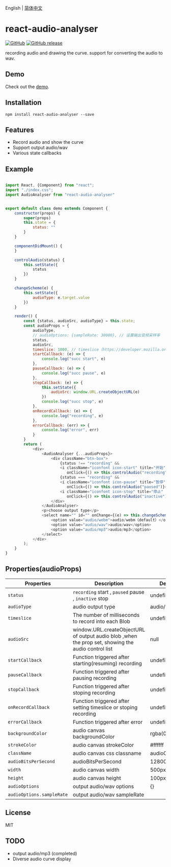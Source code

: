 English | [简体中文](./README_zh-CN.md)
# react-audio-analyser


[![GitHub](https://img.shields.io/github/license/mashape/apistatus.svg)](https://github.com/jiwenjiang/react-audio-analyser)
[![GitHub release](https://img.shields.io/github/release/qubyte/rubidium.svg)](https://www.npmjs.com/package/react-audio-analyser)




recording audio and drawing the curve. support for converting the audio to wav.

## Demo

Check out the [demo](https://jiwenjiang.github.io/).

## Installation

`npm install react-audio-analyser --save`

## Features

- Record audio and show the curve
- Support output audio/wav
- Various state callbacks

## Example



```js

import React, {Component} from "react";
import "./index.css";
import AudioAnalyser from "react-audio-analyser"


export default class demo extends Component {
    constructor(props) {
        super(props)
        this.state = {
            status: ""
        }
    }

    componentDidMount() {
    }

    controlAudio(status) {
        this.setState({
            status
        })
    }

    changeScheme(e) {
        this.setState({
            audioType: e.target.value
        })
    }

    render() {
        const {status, audioSrc, audioType} = this.state;
        const audioProps = {
            audioType,
            // audioOptions: {sampleRate: 30000}, // 设置输出音频采样率
            status,
            audioSrc,
            timeslice: 1000, // timeslice（https://developer.mozilla.org/en-US/docs/Web/API/MediaRecorder/start#Parameters）
            startCallback: (e) => {
                console.log("succ start", e)
            },
            pauseCallback: (e) => {
                console.log("succ pause", e)
            },
            stopCallback: (e) => {
                this.setState({
                    audioSrc: window.URL.createObjectURL(e)
                })
                console.log("succ stop", e)
            },
            onRecordCallback: (e) => {
                console.log("recording", e)
            },
            errorCallback: (err) => {
                console.log("error", err)
            }
        }
        return (
            <div>
                <AudioAnalyser {...audioProps}>
                    <div className="btn-box">
                        {status !== "recording" &&
                        <i className="iconfont icon-start" title="开始"
                           onClick={() => this.controlAudio("recording")}></i>}
                        {status === "recording" &&
                        <i className="iconfont icon-pause" title="暂停"
                           onClick={() => this.controlAudio("paused")}></i>}
                        <i className="iconfont icon-stop" title="停止"
                           onClick={() => this.controlAudio("inactive")}></i>
                    </div>
                </AudioAnalyser>
                <p>choose output type</p>
                <select name="" id="" onChange={(e) => this.changeScheme(e)} value={audioType}>
                    <option value="audio/webm">audio/webm（default）</option>
                    <option value="audio/wav">audio/wav</option>
                    <option value="audio/mp3">audio/mp3</option>
                </select>
            </div>
        );
    }
}

```
## Properties(audioProps)

Properties   | Description                                          | Default               |IsRequired
-------------|------------------------------------------------------|-------------------------|------------
`status`     | `recording` start , `paused` pause , `inactive` stop | undefined               | yes
`audioType`       | audio output type      | audio/webm | no
`timeslice`       | The number of milliseconds to record into each Blob      | undefined | no
`audioSrc`     | window.URL.createObjectURL of output audio blob ,when the prop set, showing the audio control list    | null    | no                  |
`startCallback`     | Function triggered after starting(resuming) recording     |   undefined                 | no
`pauseCallback`     | Function triggered after pausing recording       |   undefined                 | no
`stopCallback`     | Function triggered after stoping recording       |   undefined                 | no
`onRecordCallback`     | Function triggered after setting timeslice or stoping recording       |   undefined                 | no
`errorCallback`     | Function triggered after error       |   undefined                 | no
`backgroundColor`   | audio canvas backgroundColor       |   rgba(0, 0, 0, 1)                 | no
`strokeColor`   | audio canvas strokeColor       |  #ffffff                | no
`className`   | audio canvas css classname       |  audioContainer                | no
`audioBitsPerSecond`   | audioBitsPerSecond       |  128000                | no
`width`   | audio canvas width       |  500px                | no
`height`   | audio canvas height       |  100px                | no
`audioOptions`   | output audio/wav options       |  {}              | no
`audioOptions.sampleRate`   | output audio/wav sampleRate       |              | no


## License

MIT

## TODO
- output audio/mp3 (completed)
- Diverse audio curve display